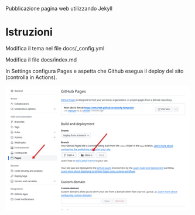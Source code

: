 Pubblicazione pagina web utilizzando Jekyll

# Istruzioni

Modifica il tema nel file docs/_config.yml

Modifica il file docs/index.md

In Settings configura Pages e aspetta che Github esegua il deploy del sito (controlla in Actions).

![](settings-pages.png)
